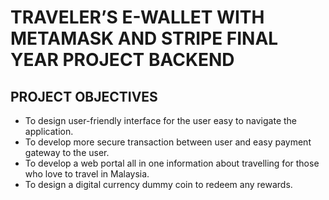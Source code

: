 # TRAVELER’S E-WALLET WITH METAMASK AND STRIPE FINAL YEAR PROJECT BACKEND

## PROJECT OBJECTIVES
-	To design user-friendly interface for the user easy to navigate the application.
-	To develop more secure transaction between user and easy payment gateway to the user.
-	To develop a web portal all in one information about travelling for those who love to travel in Malaysia.
-	To design a digital currency dummy coin to redeem any rewards.
